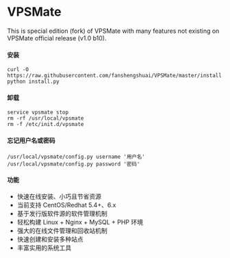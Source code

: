 VPSMate
=========
This is special edition (fork) of VPSMate with many features not existing on VPSMate official release (v1.0 b10).


#### 安装
    curl -O https://raw.githubusercontent.com/fanshengshuai/VPSMate/master/install.py
    python install.py
    

#### 卸载
    service vpsmate stop
    rm -rf /usr/local/vpsmate
    rm -f /etc/init.d/vpsmate

#### 忘记用户名或密码
    /usr/local/vpsmate/config.py username '用户名'
    /usr/local/vpsmate/config.py password '密码'

#### 功能

* 快速在线安装、小巧且节省资源
* 当前支持 CentOS/Redhat 5.4+、6.x
* 基于发行版软件源的软件管理机制
* 轻松构建 Linux + Nginx + MySQL + PHP 环境
* 强大的在线文件管理和回收站机制
* 快速创建和安装多种站点
* 丰富实用的系统工具
